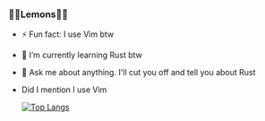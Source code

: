 ### 🍋🍋Lemons🍋🍋

<!--
**joeldotdias/joeldotdias** is a ✨ _special_ ✨ repository because its `README.md` (this file) appears on your GitHub profile.

Here are some ideas to get you started:

- 🔭 I’m currently working on ...
- 🌱 I’m currently learning ...
- 👯 I’m looking to collaborate on ...
- 🤔 I’m looking for help with ...
- 💬 Ask me about ...
- 📫 How to reach me: ...
- 😄 Pronouns: ...
- ⚡ Fun fact: ...
-->
- ⚡ Fun fact: I use Vim btw
- 🌱 I’m currently learning Rust btw
- 💬 Ask me about anything. I'll cut you off and tell you about Rust
- Did I mention I use Vim

  [![Top Langs](https://github-readme-stats.vercel.app/api/top-langs/?username=joeldotdias)](https://github.com/joeldotdias/github-readme-stats)

